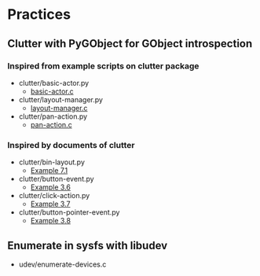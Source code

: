 # Practices

## Clutter with PyGObject for GObject introspection

### Inspired from example scripts on clutter package

 * clutter/basic-actor.py
    * [basic-actor.c](https://git.gnome.org/browse/clutter/tree/examples/basic-actor.c)
 * clutter/layout-manager.py
    * [layout-manager.c](https://git.gnome.org/browse/clutter/tree/examples/layout-manager.c)
 * clutter/pan-action.py
    * [pan-action.c](https://git.gnome.org/browse/clutter/tree/examples/pan-action.c)

### Inspired by documents of clutter

 * clutter/bin-layout.py
    * [Example 7.1](https://developer.gnome.org/clutter-cookbook/stable/layouts-stacking.html#idm140200506996128)
 * clutter/button-event.py
    * [Example 3.6](https://developer.gnome.org/clutter-cookbook/stable/events-buttons.html#events-buttons-example-1)
 * clutter/click-action.py
    * [Example 3.7](https://developer.gnome.org/clutter-cookbook/stable/events-buttons.html#events-buttons-example-2)
 * clutter/button-pointer-event.py
    * [Example 3.8](https://developer.gnome.org/clutter-cookbook/stable/events-buttons.html#events-buttons-example-3)

## Enumerate in sysfs with libudev

 * udev/enumerate-devices.c
